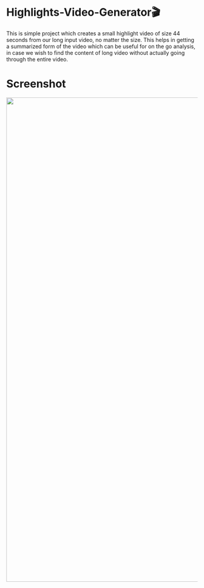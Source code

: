 # Highlights-Video-Generator🎬
This is simple project which creates a small highlight video of size 44 seconds from our long input video, no matter the size. This helps in getting a summarized form of the video which can be useful for on the go analysis, in case we wish to find the content of long video without actually going through the entire video.
# Screenshot
<p align="center">
  <img width="1273" alt="image" src="https://github.com/user-attachments/assets/42999ef9-7854-4056-9b1f-7b5ce0fb5239" />
</p>



